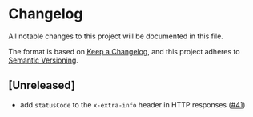 # Changelog
All notable changes to this project will be documented in this file.

The format is based on [Keep a Changelog](https://keepachangelog.com/en/1.0.0/),
and this project adheres to [Semantic Versioning](https://semver.org/spec/v2.0.0.html).

## [Unreleased]
- add `statusCode` to the `x-extra-info` header in HTTP responses ([#41](https://github.com/forcedotcom/sf-fx-runtime-nodejs/pull/41))
